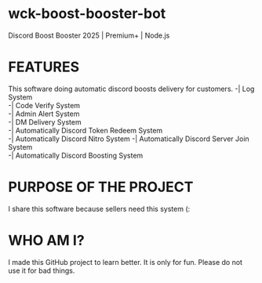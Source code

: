 # wck-boost-booster-bot
Discord Boost Booster 2025 | Premium+ | Node.js

# FEATURES
This software doing automatic discord boosts delivery for customers.
-| Log System  
-| Code Verify System  
-| Admin Alert System  
-| DM Delivery System  
-| Automatically Discord Token Redeem System  
-| Automatically Discord Nitro System
-| Automatically Discord Server Join System  
-| Automatically Discord Boosting System  

# PURPOSE OF THE PROJECT
I share this software because sellers need this system (:

# WHO AM I?
I made this GitHub project to learn better. It is only for fun. Please do not use it for bad things.

